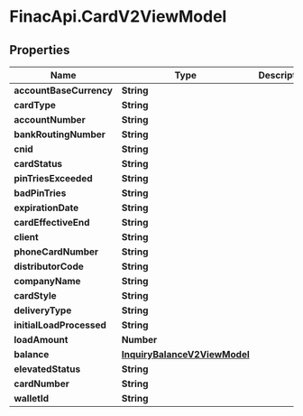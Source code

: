 # FinacApi.CardV2ViewModel

## Properties
Name | Type | Description | Notes
------------ | ------------- | ------------- | -------------
**accountBaseCurrency** | **String** |  | [optional] 
**cardType** | **String** |  | [optional] 
**accountNumber** | **String** |  | [optional] 
**bankRoutingNumber** | **String** |  | [optional] 
**cnid** | **String** |  | [optional] 
**cardStatus** | **String** |  | [optional] 
**pinTriesExceeded** | **String** |  | [optional] 
**badPinTries** | **String** |  | [optional] 
**expirationDate** | **String** |  | [optional] 
**cardEffectiveEnd** | **String** |  | [optional] 
**client** | **String** |  | [optional] 
**phoneCardNumber** | **String** |  | [optional] 
**distributorCode** | **String** |  | [optional] 
**companyName** | **String** |  | [optional] 
**cardStyle** | **String** |  | [optional] 
**deliveryType** | **String** |  | [optional] 
**initialLoadProcessed** | **String** |  | [optional] 
**loadAmount** | **Number** |  | [optional] 
**balance** | [**InquiryBalanceV2ViewModel**](InquiryBalanceV2ViewModel.md) |  | [optional] 
**elevatedStatus** | **String** |  | [optional] 
**cardNumber** | **String** |  | [optional] 
**walletId** | **String** |  | [optional] 
